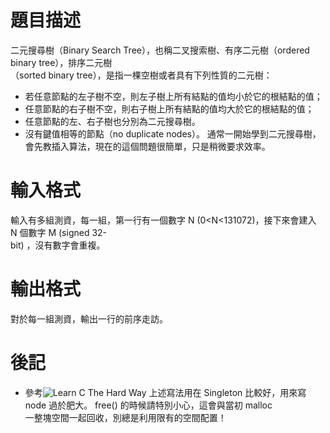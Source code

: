 # 題目描述
二元搜尋樹（Binary Search Tree），也稱二叉搜索樹、有序二元樹（ordered binary tree），排序二元樹 <br>
（sorted binary tree），是指一棵空樹或者具有下列性質的二元樹： <br>
- 若任意節點的左子樹不空，則左子樹上所有結點的值均小於它的根結點的值；
- 任意節點的右子樹不空，則右子樹上所有結點的值均大於它的根結點的值；
- 任意節點的左、右子樹也分別為二元搜尋樹。
- 沒有鍵值相等的節點（no duplicate nodes）。
通常一開始學到二元搜尋樹，會先教插入算法，現在的這個問題很簡單，只是稍微要求效率。 <br>
# 輸入格式
輸入有多組測資，每一組，第一行有一個數字 N (0<N<131072)，接下來會建入 N 個數字 M (signed 32- <br>
bit) ，沒有數字會重複。
# 輸出格式
對於每一組測資，輸出一行的前序走訪。
# 後記
- 參考![Learn C The Hard Way](https://learncodethehardway.org/c/)
上述寫法用在 Singleton 比較好，用來寫 node 過於肥大。 free()  的時候請特別小心，這會與當初  malloc  <br>
一整塊空間一起回收，別總是利用限有的空間配置！